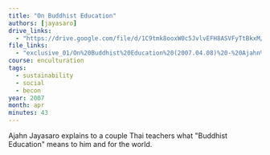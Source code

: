 ```yaml
---
title: "On Buddhist Education"
authors: [jayasaro]
drive_links:
  - "https://drive.google.com/file/d/1C9tmk8ooxW0c5JvlvEFH8ASVFyTtBkxM/view?usp=drivesdk"
file_links:
  - "exclusive_01/On%20Buddhist%20Education%20(2007.04.08)%20-%20Ajahn%20Jayasaro.mp3"
course: enculturation
tags:
  - sustainability
  - social
  - becon
year: 2007
month: apr
minutes: 43
---
```


Ajahn Jayasaro explains to a couple Thai teachers what "Buddhist Education" means to him and for the world.
